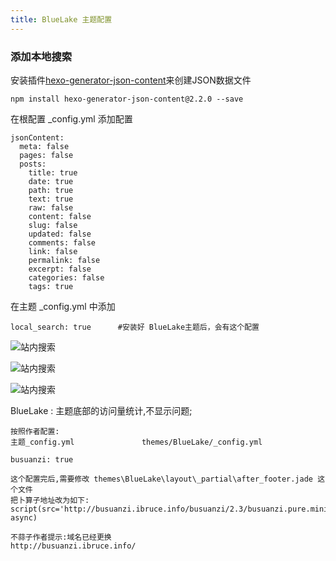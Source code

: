 ```yaml
---
title: BlueLake 主题配置
---
```

### 添加本地搜索

安装插件[hexo-generator-json-content](https://github.com/alexbruno/hexo-generator-json-content)来创建JSON数据文件

```
npm install hexo-generator-json-content@2.2.0 --save
```

在根配置  _config.yml  添加配置

```
jsonContent:
  meta: false
  pages: false
  posts:
    title: true
    date: true
    path: true
    text: true
    raw: false
    content: false
    slug: false
    updated: false
    comments: false
    link: false
    permalink: false
    excerpt: false
    categories: false
    tags: true
```

在主题 _config.yml 中添加

```
local_search: true      #安装好 BlueLake主题后，会有这个配置
```

![站内搜索](/img/hexo/BlueLake_config/search_01.png "站内搜索")

![站内搜索](/img/hexo/BlueLake_config/search_02.png "站内搜索")

![站内搜索](/img/hexo/BlueLake_config/search_03.png "站内搜索")



BlueLake : 主题底部的访问量统计,不显示问题; 

```
按照作者配置:
主题_config.yml               themes/BlueLake/_config.yml

busuanzi: true

这个配置完后,需要修改 themes\BlueLake\layout\_partial\after_footer.jade 这个文件
把卜算子地址改为如下:
script(src='http://busuanzi.ibruce.info/busuanzi/2.3/busuanzi.pure.mini.js', async)

不蒜子作者提示:域名已经更换
http://busuanzi.ibruce.info/
```


































